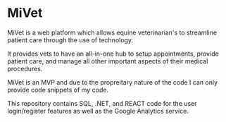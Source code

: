 # MiVet

MiVet is a web platform which allows equine veterinarian's to streamline patient care through the use of technology.

It provides vets to have an all-in-one hub to setup appointments, provide patient care, and manage all other important aspects of their medical procedures.

MiVet is an MVP and due to the propreitary nature of the code I can only provide code snippets of my code. 

This repository contains SQL, .NET, and REACT code for the user login/register features as well as the Google Analytics service.
